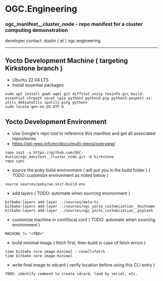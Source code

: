 # OGC.Engineering
### ogc_manifest__cluster_node - repo manifest for a cluster computing demonstration
developer contact: dustin ( at ) ogc.engineering

---

## Yocto Development Machine ( targeting Kirkstone branch )
* Ubuntu 22.04 LTS
* Install essential packages
```
sudo apt install gawk wget git diffstat unzip texinfo gcc build-essential chrpath socat cpio python3 python3-pip python3-pexpect xz-utils debianutils iputils-ping python>
sudo locale-gen en_US.UTF-8
```

## Yocto Development Environment
* Use Google's repo tool to reference this manifest and get all associated repositories
* https://git-repo.info/en/docs/multi-repos/overview/
````
repo init -u https://github.com/OGC-dustin/ogc_manifest__cluster_node.git -b kirkstone
repo sync
````
* source the poky build environment ( will put you in the build folder ) ( TODO: customize environment as noted below )
```
source sources/poky/oe-init-build-env
```
* add layers ( TODO: automate when sourcing environment )
```
bitbake-layers add-layer ../sources/meta-ti
bitbake-layers add-layer ../sources/ogc_yocto_customization__hostname
bitbake-layers add-layer ../sources/ogc_yocto_customization__psplash
```
* customize machine in conf/local.conf ( TODO: automate when sourcing environment )
```
MACHINE ?= "<TBD>"
```
* build minimal image ( fetch first, then build in case of fetch errors )
```
time bitbake core-image-minimal --runall=fetch
time bitbake core-image-minimal
```
* write final image to sdcard ( verify location before using this CLI entry )
```
TODO: identify command to create sdcard, load by serial, etc.
```
